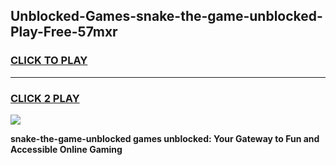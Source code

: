 
## Unblocked-Games-snake-the-game-unblocked-Play-Free-57mxr
<h3>
<a href="https://premium76.site?title=snake-the-game-unblocked&ref=10A">CLICK TO PLAY</a></h3>
<hr>

<h3>
<a href="https://premium76.site?title=snake-the-game-unblocked&ref=10A">CLICK 2 PLAY</a>
  
</h3>

<a href="https://premium76.site?title=snake-the-game-unblocked&ref=10A"><img src="https://clearcache.store/games.png"></a>


**snake-the-game-unblocked games unblocked: Your Gateway to Fun and Accessible Online Gaming**
